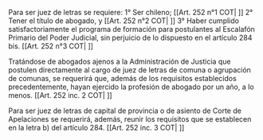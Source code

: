 Para ser juez de letras se requiere:
1° Ser chileno; [[Art. 252 n°1 COT| ]]
2° Tener el título de abogado, y [[Art. 252 n°2 COT| ]]
3° Haber cumplido satisfactoriamente el programa de formación para postulantes al Escalafón Primario del Poder Judicial, sin perjuicio de lo dispuesto en el artículo 284 bis. [[Art. 252 n°3 COT| ]]

Tratándose de abogados ajenos a la Administración de Justicia que postulen directamente al cargo de juez de letras de comuna o agrupación de comunas, se requerirá que, además de los requisitos establecidos precedentemente, hayan ejercido la profesión de abogado por un año, a lo menos. [[Art. 252 inc. 2 COT| ]]

Para ser juez de letras de capital de provincia o de asiento de Corte de Apelaciones se requerirá, además, reunir los requisitos que se establecen en la letra b) del artículo 284. [[Art. 252 inc. 3 COT| ]]
